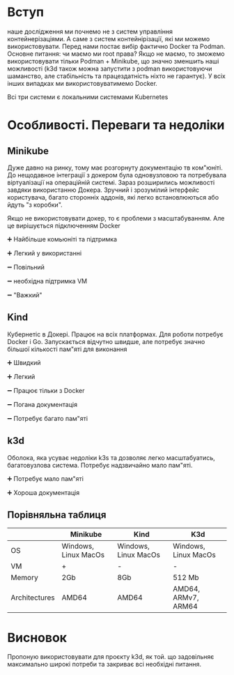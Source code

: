 # Вступ

наше дослідження ми почнемо не з систем управління контейнерізаціями. А саме з систем контейнірізації, які ми можемо використовувати. Перед нами постає вибір фактично Docker та Podman. 
Основне питання: чи маємо ми root права? Якщо не маємо, то зможемо використовувати тільки Podman + Minikube, що значно зменшить наші можливості (k3d також можна запустити з podman використовуючи шаманство, але стабільність та працездатність ніхто не гарантує). У всіх інших випадках ми використовуватимемо Docker. 

Всі три системи є локальними системами Kubernetes 

# Особливості. Переваги та недоліки

## Minikube

Дуже давно на ринку, тому має розгорнуту документацію тв ком"юніті. До нещодавное інтеграції з докером була одновузловою та потребувала віртуалізації на операційній системі. Зараз розширились можливості завдяки використанню Докера. Зручний і зрозумілий інтерфейс користувача, багато сторонніх аддонів, які легко встановлюються або йдуть "з коробки".

Якщо не використовувати докер, то є проблеми з масштабуванням. Але це вирішується підключенням Docker

:heavy_plus_sign: Найбільше комьюніті та підтримка

:heavy_plus_sign: Легкий у використанні

:heavy_minus_sign: Повільний

:heavy_minus_sign: необхідна підтримка VM

:heavy_minus_sign: "Важкий"

## Kind

Кубернетіс в Докері. Працює на всіх платформах. Для роботи потребує Docker і Go. Запускається відчутно швидше, але потребує значно більшої кількості пам"яті для виконання

:heavy_plus_sign: Швидкий

:heavy_plus_sign: Легкий

:heavy_minus_sign: Працює тільки з Docker

:heavy_minus_sign: Погана документація

:heavy_minus_sign: Потребує багато пам"яті

## k3d

Оболока, яка усуває недоліки k3s та дозволяє легко масштабуатись, багатовузлова система. Потребує надзвичайно мало пам"яті.

:heavy_plus_sign: Потребує мало пам"яті

:heavy_plus_sign: Хороша документація

## Порівняльна таблиця

|   | Minikube | Kind | K3d |
| --- | --- | --- | --- |
| OS | Windows, Linux MacOs | Windows, Linux MacOs | Windows, Linux MacOs |
| VM | + | - | - |
| Memory | 2Gb | 8Gb | 512 Mb |
| Architectures | AMD64 | AMD64 | AMD64, ARMv7, ARM64 |

# Висновок

Пропоную використовувати для проєкту k3d, як той. що задовільняє максимально широкі потреби та закриває всі необхідні питання.